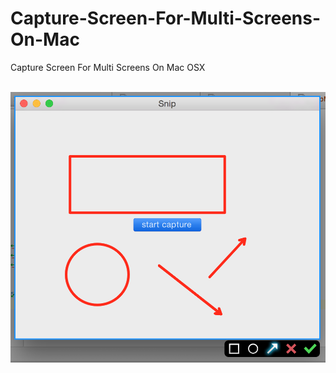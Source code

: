 # Capture-Screen-For-Multi-Screens-On-Mac
Capture Screen For Multi Screens On Mac OSX


<br>
<img src="QQ20150228-1@2x.png"></img>